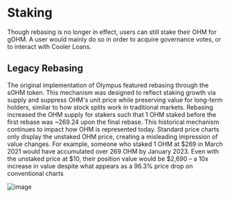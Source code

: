 # Staking

Though rebasing is no longer in effect, users can still stake their OHM for gOHM. A user would mainly do so in order to acquire governance votes, or to interact with Cooler Loans.

## Legacy Rebasing

The original implementation of Olympus featured rebasing through the sOHM token. This mechanism was designed to reflect staking growth via supply and suppress OHM's unit price while preserving value for long-term holders, similar to how stock splits work in traditional markets. Rebasing increased the OHM supply for stakers such that 1 OHM staked before the first rebase was ~269.24 upon the final rebase.
This historical mechanism continues to impact how OHM is represented today. Standard price charts only display the unstaked OHM price, creating a misleading impression of value changes. For example, someone who staked 1 OHM at $269 in March 2021 would have accumulated over 269 OHM by January 2023. Even with the unstaked price at $10, their position value would be $2,690 – a 10x increase in value despite what appears as a 96.3% price drop on conventional charts

![image](https://github.com/user-attachments/assets/896d23de-c7c4-44c6-a4ed-678c7abf926f)

